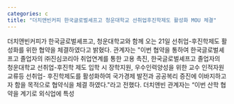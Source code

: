 ```yaml
---
categories: c
title: "더치앤빈커피 한국글로벌셰프고 청운대학교 선취업후진학제도 활성화 MOU 체결"
---
```

더치앤빈커피가 한국글로벌셰프고, 청운대학교와 함께 오는 21일 선취업-후진학제도 활성화를 위한 협약을 체결하였다고 밝혔다. 관계자는 "이번 협약을 통하여 한국글로벌셰프고 졸업자의 ㈜진심코리아 취업연계를 통한 고용 촉진, 한국글로벌셰프고 졸업자의 청운대학교 선취업-후진학 제도 입학 시 장학지원, 우수인력양성을 위한 교수 인적자원 교류등 선취업- 후진학제도를 활성화하여 국가경제 발전과 공공복리 증진에 이바지하고자 함을 목적으로 협약식을 체결 하였다."라고 전했다. 더치앤빈 관계자는 “이번 산학 협약을 계기로 외식업에 특성